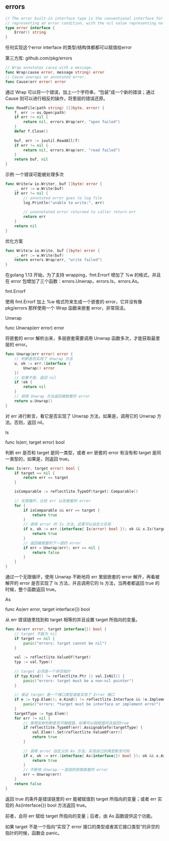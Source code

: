 ## errors 

```go
// The error built-in interface type is the conventional interface for
// representing an error condition, with the nil value representing no error.
type error interface {
	Error() string
}
``` 

任何实现这个error interface 的类型/结构体都都可以赋值给error 


第三方库: github.com/pkg/errors

```go
// Wrap annotates cause with a message.
func Wrap(cause error, message string) error
// Cause unwraps an annotated error.
func Cause(err error) error
```
通过 Wrap 可以将一个错误，加上一个字符串，“包装”成一个新的错误；通过 Cause 则可以进行相反的操作，将里层的错误还原。

```go
func ReadFile(path string) ([]byte, error) {
	f, err := os.Open(path)
	if err != nil {
		return nil, errors.Wrap(err, "open failed")
	}
	defer f.Close()
	
	buf, err := ioutil.ReadAll(f)
	if err != nil {
		return nil, errors.Wrap(err, "read failed")
	}
	return buf, nil
}
```

示例 一个错误可能被处理多次 

```go
func Write(w io.Writer, buf []byte) error { 
	_, err := w.Write(buf)
	if err != nil {
		// annotated error goes to log file
		log.Println("unable to write:", err)
	
		// unannotated error returned to caller return err
		return err
	}
	return nil
}
```
优化方案

```go
func Write(w io.Write, buf []byte) error {
	_, err := w.Write(buf)
	return errors.Wrap(err, "write failed")
}
```

在golang 1.13 开始，为了支持 wrapping，fmt.Errorf 增加了 %w 的格式，并且在 error 包增加了三个函数：errors.Unwrap，errors.Is，errors.As。

fmt.Errorf

使用 fmt.Errorf 加上 %w 格式符来生成一个嵌套的 error，它并没有像 pkg/errors 那样使用一个 Wrap 函数来嵌套 error，非常简洁。

Unwrap

func Unwrap(err error) error

将嵌套的 error 解析出来，多层嵌套需要调用 Unwrap 函数多次，才能获取最里层的 error。

```go
func Unwrap(err error) error {
    // 判断是否实现了 Unwrap 方法
	u, ok := err.(interface {
		Unwrap() error
	})
	// 如果不是，返回 nil
	if !ok {
		return nil
	}
	// 调用 Unwrap 方法返回被嵌套的 error
	return u.Unwrap()
}
```
对 err 进行断言，看它是否实现了 Unwrap 方法，如果是，调用它的 Unwrap 方法。否则，返回 nil。

Is

func Is(err, target error) bool

判断 err 是否和 target 是同一类型，或者 err 嵌套的 error 有没有和 target 是同一类型的，如果是，则返回 true。

```go
func Is(err, target error) bool {
	if target == nil {
		return err == target
	}

	isComparable := reflectlite.TypeOf(target).Comparable()
	
	// 无限循环，比较 err 以及嵌套的 error
	for {
		if isComparable && err == target {
			return true
		}
		// 调用 error 的 Is 方法，这里可以自定义实现
		if x, ok := err.(interface{ Is(error) bool }); ok && x.Is(target) {
			return true
		}
		// 返回被嵌套的下一层的 error
		if err = Unwrap(err); err == nil {
			return false
		}
	}
}
```

通过一个无限循环，使用 Unwrap 不断地将 err 里层嵌套的 error 解开，再看被解开的 error 是否实现了 Is 方法，并且调用它的 Is 方法，当两者都返回 true 的时候，整个函数返回 true。

As

func As(err error, target interface{}) bool

从 err 错误链里找到和 target 相等的并且设置 target 所指向的变量。

```go
func As(err error, target interface{}) bool {
    // target 不能为 nil
	if target == nil {
		panic("errors: target cannot be nil")
	}
	
	val := reflectlite.ValueOf(target)
	typ := val.Type()
	
	// target 必须是一个非空指针
	if typ.Kind() != reflectlite.Ptr || val.IsNil() {
		panic("errors: target must be a non-nil pointer")
	}
	
	// 保证 target 是一个接口类型或者实现了 Error 接口
	if e := typ.Elem(); e.Kind() != reflectlite.Interface && !e.Implements(errorType) {
		panic("errors: *target must be interface or implement error")
	}
	targetType := typ.Elem()
	for err != nil {
	    // 使用反射判断是否可被赋值，如果可以就赋值并且返回true
		if reflectlite.TypeOf(err).AssignableTo(targetType) {
			val.Elem().Set(reflectlite.ValueOf(err))
			return true
		}
		
		// 调用 error 自定义的 As 方法，实现自己的类型断言代码
		if x, ok := err.(interface{ As(interface{}) bool }); ok && x.As(target) {
			return true
		}
		// 不断地 Unwrap，一层层的获取嵌套的 error
		err = Unwrap(err)
	}
	return false
}
```

返回 true 的条件是错误链里的 err 能被赋值到 target 所指向的变量；或者 err 实现的 As(interface{}) bool 方法返回 true。

前者，会将 err 赋给 target 所指向的变量；后者，由 As 函数提供这个功能。

如果 target 不是一个指向“实现了 error 接口的类型或者其它接口类型”的非空的指针的时候，函数会 panic。

